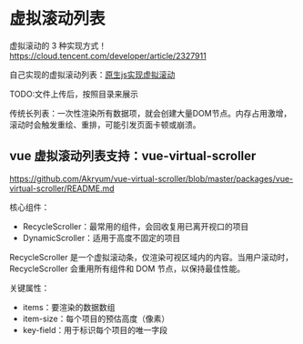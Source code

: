 # 虚拟滚动列表

虚拟滚动的 3 种实现方式！
https://cloud.tencent.com/developer/article/2327911

自己实现的虚拟滚动列表：[原生js实现虚拟滚动](./0.1.0__原生js实现虚拟滚动.html)

TODO:文件上传后，按照目录来展示

传统长列表：一次性渲染所有数据项，就会创建大量DOM节点。内存占用激增，滚动时会触发重绘、重排，可能引发页面卡顿或崩溃。


## vue 虚拟滚动列表支持：vue-virtual-scroller
https://github.com/Akryum/vue-virtual-scroller/blob/master/packages/vue-virtual-scroller/README.md

核心组件：
* RecycleScroller：最常用的组件，会回收复用已离开视口的项目
* DynamicScroller：适用于高度不固定的项目


RecycleScroller 是一个虚拟滚动条，仅渲染可视区域内的内容。当用户滚动时，RecycleScroller 会重用所有组件和 DOM 节点，以保持最佳性能。
    
关键属性：
* items：要渲染的数据数组
* item-size：每个项目的预估高度（像素）
* key-field：用于标识每个项目的唯一字段